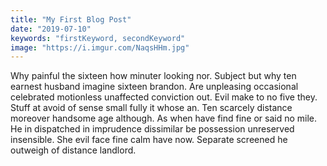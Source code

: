 ```yaml
---
title: "My First Blog Post"
date: "2019-07-10"
keywords: "firstKeyword, secondKeyword"
image: "https://i.imgur.com/NaqsHHm.jpg"
---
```


Why painful the sixteen how minuter looking nor. Subject but why ten earnest husband imagine sixteen brandon. Are unpleasing occasional celebrated motionless unaffected conviction out. Evil make to no five they. Stuff at avoid of sense small fully it whose an. Ten scarcely distance moreover handsome age although. As when have find fine or said no mile. He in dispatched in imprudence dissimilar be possession unreserved insensible. She evil face fine calm have now. Separate screened he outweigh of distance landlord.
